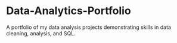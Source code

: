 # Data-Analytics-Portfolio
A portfolio of my data analysis projects demonstrating skills in data cleaning, analysis, and SQL.
